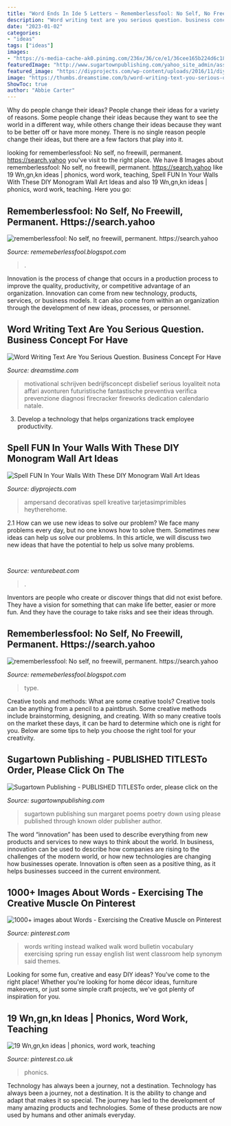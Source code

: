 ```yaml
---
title: "Word Ends In Ide 5 Letters ~ Rememberlessfool: No Self, No Freewill, Permanent. Https://search.yahoo"
description: "Word writing text are you serious question. business concept for have"
date: "2023-01-02"
categories:
- "ideas"
tags: ["ideas"]
images:
- "https://s-media-cache-ak0.pinimg.com/236x/36/ce/e1/36cee165b224d6c187e55ca1aea40606.jpg"
featuredImage: "http://www.sugartownpublishing.com/yahoo_site_admin/assets/images/Sun_on_the_Rind_Cover_Marketing_300.149153919_std.jpg"
featured_image: "https://diyprojects.com/wp-content/uploads/2016/11/diy-monogram-wall-art-5-1-1.jpg"
image: "https://thumbs.dreamstime.com/b/word-writing-text-you-serious-question-business-concept-have-to-be-kidding-me-disbelief-real-turquoise-note-ide-119906664.jpg"
ShowToc: true
author: "Abbie Carter"
---
```



Why do people change their ideas?
People change their ideas for a variety of reasons. Some people change their ideas because they want to see the world in a different way, while others change their ideas because they want to be better off or have more money. There is no single reason people change their ideas, but there are a few factors that play into it.

	

		
looking for rememberlessfool: No self, no freewill, permanent. https://search.yahoo you've visit to the right place. We have 8 Images about rememberlessfool: No self, no freewill, permanent. https://search.yahoo like 19 Wn,gn,kn ideas | phonics, word work, teaching, Spell FUN In Your Walls With These DIY Monogram Wall Art Ideas and also 19 Wn,gn,kn ideas | phonics, word work, teaching. Here you go:
		
    
## Rememberlessfool: No Self, No Freewill, Permanent. Https://search.yahoo

<img loading=lazy src="https://1.bp.blogspot.com/-HwNVAHUi9Dc/XlmiovZShiI/AAAAAAAAeJI/4wUoYl0cRMINSuTsnQPMy0CDppOxa9BGwCLcBGAsYHQ/s1600/Untitled1109.png" onerror="this.onerror=null;this.src='https://tse3.mm.bing.net/th?id=OIP.rduY3_HkrL4vjBnve2HyqwHaEK&amp;pid=15.1';" alt="rememberlessfool: No self, no freewill, permanent. https://search.yahoo">

_Source: rememeberlessfool.blogspot.com_

>. 

	

Innovation is the process of change that occurs in a production process to improve the quality, productivity, or competitive advantage of an organization. Innovation can come from new technology, products, services, or business models. It can also come from within an organization through the development of new ideas, processes, or personnel.

    
## Word Writing Text Are You Serious Question. Business Concept For Have

<img loading=lazy src="https://thumbs.dreamstime.com/b/word-writing-text-you-serious-question-business-concept-have-to-be-kidding-me-disbelief-real-turquoise-note-ide-119906664.jpg" onerror="this.onerror=null;this.src='https://tse3.mm.bing.net/th?id=OIP.m-rFQ-G-Gm5aYz4L2igy5AHaE7&amp;pid=15.1';" alt="Word Writing Text Are You Serious Question. Business Concept For Have">

_Source: dreamstime.com_

>motivational schrijven bedrijfsconcept disbelief serious loyaliteit nota affari avonturen futuristische fantastische preventiva verifica prevenzione diagnosi firecracker fireworks dedication calendario natale. 

	

3. Develop a technology that helps organizations track employee productivity. 

    
## Spell FUN In Your Walls With These DIY Monogram Wall Art Ideas

<img loading=lazy src="https://diyprojects.com/wp-content/uploads/2016/11/diy-monogram-wall-art-5-1-1.jpg" onerror="this.onerror=null;this.src='https://tse3.mm.bing.net/th?id=OIP.0Q1NgD3PDzYr2XtFTyB5EgHaLH&amp;pid=15.1';" alt="Spell FUN In Your Walls With These DIY Monogram Wall Art Ideas">

_Source: diyprojects.com_

>ampersand decorativas spell kreative tarjetasimprimibles heytherehome. 

	

2.1 How can we use new ideas to solve our problem?
We face many problems every day, but no one knows how to solve them. Sometimes new ideas can help us solve our problems. In this article, we will discuss two new ideas that have the potential to help us solve many problems.

    
## 

<img loading=lazy src="https://venturebeat.com/wp-content/uploads/2018/09/IMG_20180903_102707-1.jpg?w=757" onerror="this.onerror=null;this.src='https://tse3.mm.bing.net/th?id=OIP.Dnhhdm2edEw4m6F1HTB_ZgHaF3&amp;pid=15.1';" alt="">

_Source: venturebeat.com_

>. 

	

Inventors are people who create or discover things that did not exist before. They have a vision for something that can make life better, easier or more fun. And they have the courage to take risks and see their ideas through.

    
## Rememberlessfool: No Self, No Freewill, Permanent. Https://search.yahoo

<img loading=lazy src="https://1.bp.blogspot.com/-zJbXyIU-AY0/XlmikxjVORI/AAAAAAAAeIo/TXrpfOwKFt8XcdtQb-hXx8P2IVCMMiCzwCLcBGAsYHQ/s1600/Untitled1099.png" onerror="this.onerror=null;this.src='https://tse2.mm.bing.net/th?id=OIP.JXTsHt3mCXhRvX5zJX4biwHaEK&amp;pid=15.1';" alt="rememberlessfool: No self, no freewill, permanent. https://search.yahoo">

_Source: rememeberlessfool.blogspot.com_

>type. 

	

Creative tools and methods: What are some creative tools?
Creative tools can be anything from a pencil to a paintbrush. Some creative methods include brainstorming, designing, and creating. With so many creative tools on the market these days, it can be hard to determine which one is right for you. Below are some tips to help you choose the right tool for your creativity.

    
## Sugartown Publishing - PUBLISHED TITLESTo Order, Please Click On The

<img loading=lazy src="http://www.sugartownpublishing.com/yahoo_site_admin/assets/images/Sun_on_the_Rind_Cover_Marketing_300.149153919_std.jpg" onerror="this.onerror=null;this.src='https://tse3.mm.bing.net/th?id=OIP.BZeFfOSK70P4NpeERtKLLAHaLG&amp;pid=15.1';" alt="Sugartown Publishing - PUBLISHED TITLESTo order, please click on the">

_Source: sugartownpublishing.com_

>sugartown publishing sun margaret poems poetry down using please published through known older publisher author. 

	

The word “innovation” has been used to describe everything from new products and services to new ways to think about the world. In business, innovation can be used to describe how companies are rising to the challenges of the modern world, or how new technologies are changing how businesses operate. Innovation is often seen as a positive thing, as it helps businesses succeed in the current environment.

    
## 1000+ Images About Words - Exercising The Creative Muscle On Pinterest

<img loading=lazy src="https://s-media-cache-ak0.pinimg.com/236x/36/ce/e1/36cee165b224d6c187e55ca1aea40606.jpg" onerror="this.onerror=null;this.src='https://tse4.mm.bing.net/th?id=OIP.nyrW7Vqn3T42_6-NQw791QHaLd&amp;pid=15.1';" alt="1000+ images about Words - Exercising the Creative Muscle on Pinterest">

_Source: pinterest.com_

>words writing instead walked walk word bulletin vocabulary exercising spring run essay english list went classroom help synonym said themes. 

	

Looking for some fun, creative and easy DIY ideas? You've come to the right place! Whether you're looking for home décor ideas, furniture makeovers, or just some simple craft projects, we've got plenty of inspiration for you.

    
## 19 Wn,gn,kn Ideas | Phonics, Word Work, Teaching

<img loading=lazy src="https://i.pinimg.com/474x/b9/a0/0d/b9a00d0a22a7ebfa8f92171e80a9a9f2--reading-skills-teaching-reading.jpg" onerror="this.onerror=null;this.src='https://tse1.mm.bing.net/th?id=OIP.VCPP5lpEHrP0ofNKI3EbXwHaJl&amp;pid=15.1';" alt="19 Wn,gn,kn ideas | phonics, word work, teaching">

_Source: pinterest.co.uk_

>phonics. 

	

Technology has always been a journey, not a destination.
Technology has always been a journey, not a destination. It is the ability to change and adapt that makes it so special. The journey has led to the development of many amazing products and technologies. Some of these products are now used by humans and other animals everyday.

